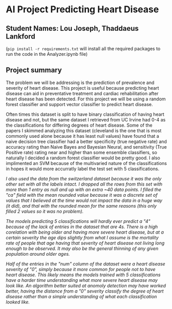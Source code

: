 # AI Project Predicting Heart Disease
## Student Names: Lou Joseph,  Thaddaeus Lankford

(`pip install -r requirements.txt` will install all the required packages to run the code in the Analyzer.ipynb file)

## Project summary
The problem we will be addressing is the prediction of prevalence and severity of heart disease. This project is useful because predicting heart disease can aid in preventative treatment and cardiac rehabilitation after heart disease has been detected. For this project we will be using a random forest classifier and support vector classifier to predict heart disease.

Often times this dataset is split to have binary classification of having heart disease and not, but the same dataset I retrieved from UC Irvine had 0-4 as the classifications for differing degrees of heart disease. Some of the papers I skimmed analyzing this dataset (cleveland is the one that is most commonly used alone because it has least null values) have found that a naive decision tree classifier had a better specificity (true
negative rate) and accuracy rating than Naive Bayes and Bayesian Neural, and sensitivity (True
Positive rate) rating near and higher than some ensemble classifiers, so naturally I decided a random forest classifier would be pretty good. 
I also implimented an SVM because of the multivaried nature of the classifications in hopes it would more accurratly label the test set with 5 classifications.

*I also used the data from the switzerland dataset because it was the only other set with all the labels intact. I dropped all the rows from this set with more than 1 entry as null and up with an extra ~40 data points. I filled the "ca" field with the mean rounded value because it was a discrete set of values that I believed at the time would not impact the data in a huge way (it did), and thal with the rounded mean for the same reasons (this only filled 2 values so it was no problem).*

*The models predicting 5 classifications will hardly ever predict a "4" because of the lack of entries in the dataset that are 4s. There is a high corelation with being older and having more severe heart disease, but at a certain severity the age dips slightly from what I assume is the mortality rate of people that age having that severity of heart disease not living long enough to be observed. It may also be the general thinning of any given population around older ages.*

*Half of the entries in the "num" column of the dataset were a heart disease severity of "0", simply because it more common for people not to have heart disease. This likely means the models trained with 5 classifications have a harder time understanding what more severe heart disease may look like. An algorithm better suited at anomoly detection may have worked better, having the distance from a "0" severity classify the degree of heart disease rather than a simple understanding of what each classification looked like.*
